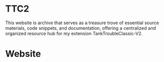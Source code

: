 # TTC2

This website is archive that serves as a treasure trove of essential source materials, code snippets, and documentation, offering a centralized and organized resource hub for my extension TankTroubleClassic-V2. 

# Website
